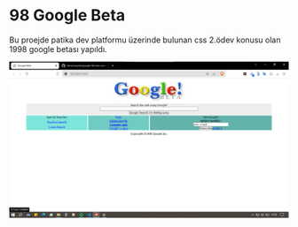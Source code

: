 # 98 Google Beta
Bu proejde patika dev platformu üzerinde bulunan css 2.ödev konusu olan 1998 google betası yapıldı.

![proje-görseli](./img/98-google-clone.png)